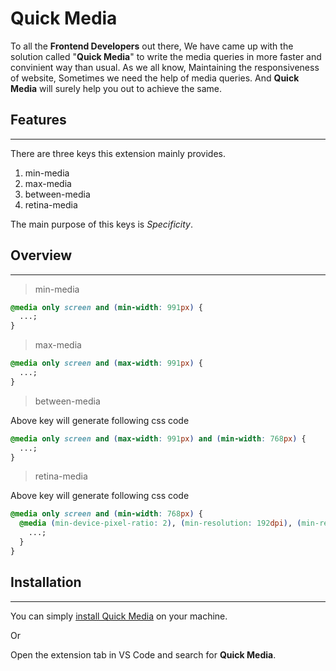 # **Quick Media**

To all the **Frontend Developers** out there, We have came up with the solution
called "**Quick Media**" to write the media queries in more faster and convinient way than usual. As we all know, Maintaining the responsiveness of website, Sometimes we need the help of media queries. And **Quick Media** will surely help you out to achieve the same.

## Features

---

There are three keys this extension mainly provides.

1. min-media
1. max-media
1. between-media
1. retina-media

The main purpose of this keys is _Specificity_.

## Overview

---

> min-media

```css
@media only screen and (min-width: 991px) {
  ...;
}
```

> max-media

```css
@media only screen and (max-width: 991px) {
  ...;
}
```

> between-media

Above key will generate following css code

```css
@media only screen and (max-width: 991px) and (min-width: 768px) {
  ...;
}
```

> retina-media

Above key will generate following css code

```css
@media only screen and (min-width: 768px) {
  @media (min-device-pixel-ratio: 2), (min-resolution: 192dpi), (min-resolution: 2dppx) {
    ...;
  }
}
```

## Installation

---

You can simply [install Quick Media]() on your machine.

Or

Open the extension tab in VS Code and search for **Quick Media**.
